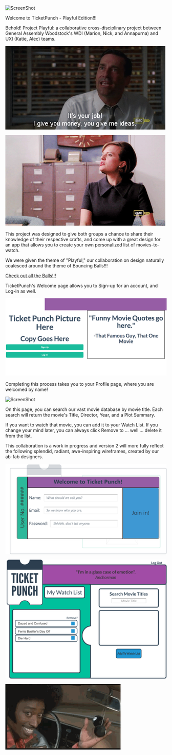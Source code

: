 ![ScreenShot](/TicketPunch_Identity_Assets/logo_png/logo2.png)

Welcome to TicketPunch - Playful Edition!!!

Behold! Project Playful: a collaborative cross-disciplinary project between General Assembly Woodstock's WDI (Marion, Nick, and Annapurna) and UXI (Katie, Alec) teams.

![ScreenShot](/1.gif)

![ScreenShot](/2.gif)

This project was designed to give both groups a chance to share their knowledge of their respective crafts, and come up with a great design for an app that allows you to create your own personalized list of movies-to-watch.

We were given the theme of "Playful," our collaboration on design naturally coalesced around the theme of Bouncing Balls!!!

[Check out all the Balls!!!](http://codepen.io/rglazebrook/pen/zLGxe)

TicketPunch's Welcome page allows you to Sign-up for an account, and Log-in as well.

![ScreenShot](/Welcome.png)

Completing this process takes you to your Profile page, where you are welcomed by name!

![ScreenShot](/Profile.png)

On this page, you can search our vast movie database by movie title. Each search will return the movie's Title, Director, Year, and a Plot Summary.

If you want to watch that movie, you can add it to your Watch List. If you change your mind later, you can always click Remove to ... well ... delete it from the list.

This collaboration is a work in progress and version 2 will more fully reflect the following splendid, radiant, awe-inspiring wireframes, created by our ab-fab designers.


![ScreenShot](/WelcomeWireframe.png)


![ScreenShot](/ProfileWireframe.png)


![ScreenShot](/PlayfulBalls.gif)
